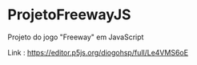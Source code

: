 # ProjetoFreewayJS
Projeto do jogo "Freeway" em JavaScript

Link : https://editor.p5js.org/diogohsp/full/Le4VMS6oE
